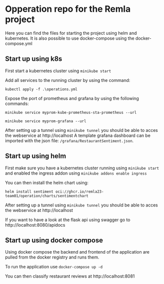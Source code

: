 # Opperation repo for the Remla project
Here you can find the files for starting the project using helm and kubernetes. It is also possible to use docker-compose using the docker-compose.yml

## Start up using k8s
First start a kubernetes cluster using `minikube start`

Add all services to the running cluster by using the command:
```
kubectl apply -f .\operations.yml
```
Expose the port of prometheus and grafana by using the following commands:
```
minikube service myprom-kube-prometheus-sta-prometheus --url
```
```
minikube service myprom-grafana --url
```
After setting up a tunnel using `minikube tunnel` you should be able to acces the webservice at http://localhost 
A template grafana dashboard can be imported with the json file: `/grafana/RestaurantSentiment.json`. 

## Start up using helm
First make sure you have a kubernetes cluster running using `minikube start` and enabled the ingress addon using `minikube addons enable ingress`

You can then install the helm chart using:
```
helm install sentiment oci://ghcr.io/remla23-team01/operation/charts/sentimentchart
```
After setting up a tunnel using `minikube tunnel` you should be able to acces the webservice at http://localhost

If you want to have a look at the flask api using swagger go to http://localhost:8080/apidocs

## Start up using docker compose

Using docker compose the backend and frontend of the application are pulled from the docker registry and runs them.

To run the application use `docker-compose up -d`

You can then classify restaurant reviews at http://localhost:8081
